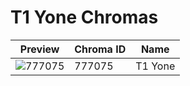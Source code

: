 # T1 Yone Chromas



| Preview | Chroma ID | Name |
|---------|-----------|------|
| ![777075](https://raw.communitydragon.org/latest/plugins/rcp-be-lol-game-data/global/default/v1/champion-chroma-images/777/777075.png) | 777075 | T1 Yone |